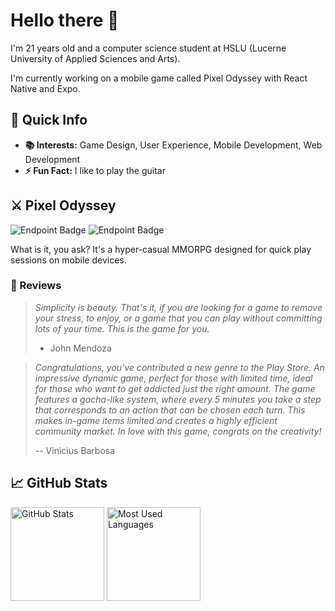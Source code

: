 # Hello there 👋

I'm 21 years old and a computer science student at HSLU (Lucerne University of Applied Sciences and Arts).

I'm currently working on a mobile game called Pixel Odyssey with React Native and Expo.

## 🚀 Quick Info

- **📚 Interests:** Game Design, User Experience, Mobile Development, Web Development
- **⚡ Fun Fact:** I like to play the guitar

## ⚔️ Pixel Odyssey

![Endpoint Badge](https://img.shields.io/endpoint?url=https%3A%2F%2Fplay.cuzi.workers.dev%2Fplay%3Fi%3Dcom.linoiten.pixelworld%26gl%3DCH%26hl%3Den%26l%3DAndroid%26m%3D%24installs&style=flat&logo=android&label=Downloads%20&color=%23002c26)
![Endpoint Badge](https://img.shields.io/endpoint?url=https%3A%2F%2Fplay.cuzi.workers.dev%2Fplay%3Fi%3Dcom.linoiten.pixelworld%26gl%3DCH%26hl%3Den%26l%3DAndroid%26m%3D%24rating&style=flat&label=%F0%9F%8C%9F%20%20Rating%20&color=%233a3aec)

What is it, you ask? It's a hyper-casual MMORPG designed for quick play sessions on mobile devices.

### 🌟 Reviews

> *Simplicity is beauty. That's it, if you are looking for a game to remove your stress, to enjoy, or a game that you can play without committing lots of your time. This is the game for you.*
> - John Mendoza

> *Congratulations, you've contributed a new genre to the Play Store. An impressive dynamic game, perfect for those with limited time, ideal for those who want to get addicted just the right amount. The game features a gacha-like system, where every 5 minutes you take a step that corresponds to an action that can be chosen each turn. This makes in-game items limited and creates a highly efficient community market. In love with this game, congrats on the creativity!*
> 
> -- Vinicius Barbosa

## 📈 GitHub Stats

<p>
  <img src="https://github-readme-stats-linoiten.vercel.app/api/?username=linoiten&show_icons=true&theme=transparent&hide=prs" alt="GitHub Stats" height="150"/>
  <img src="https://github-readme-stats-linoiten.vercel.app/api/top-langs/?username=linoiten&layout=compact&theme=transparent" alt="Most Used Languages" height="150"/>
</p>
